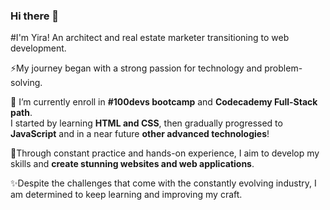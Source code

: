 ### Hi there 👋

#I'm Yira! An architect and real estate marketer transitioning to web development. 

⚡My journey began with a strong passion for technology and problem-solving.

🌱 I’m currently enroll in **#100devs bootcamp** and **Codecademy Full-Stack path**.<br>
I started by learning **HTML and CSS**, then gradually progressed to **JavaScript** and in a near future **other advanced technologies**!

🔭Through constant practice and hands-on experience, I aim to develop my skills and **create stunning websites and web applications**.

✨Despite the challenges that come with the constantly evolving industry, I am determined to keep learning and improving my craft.
